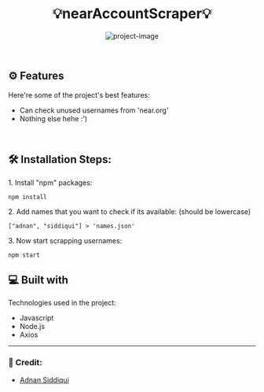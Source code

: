 <h1 align="center" id="title">💡nearAccountScraper💡</h1>
<p align="center"><img src="https://socialify.git.ci/adnansid99/nearAccountScraper/image?font=Rokkitt&amp;language=1&amp;name=1&amp;owner=1&amp;pattern=Overlapping%20Hexagons&amp;theme=Auto" alt="project-image"></p>


<br>
  
<h2>⚙️ Features</h2>


Here're some of the project's best features:


*   Can check unused usernames from 'near.org'
*   Nothing else hehe :')
<br>
<h2>🛠️ Installation Steps:</h2>

<p>1. Install "npm" packages:</p>

```
npm install
```

<p>2. Add names that you want to check if its available: (should be lowercase)</p>

```
["adnan", "siddiqui"] > 'names.json'
```

<p>3. Now start scrapping usernames:</p>

```
npm start
```

 
  
<h2>💻 Built with</h2>

Technologies used in the project:

*   Javascript
*   Node.js
*   Axios

<hr>
<h3>🥷 Credit:</h3>

 - <a href="https://github.com/adnansid99">Adnan Siddiqui</a>
